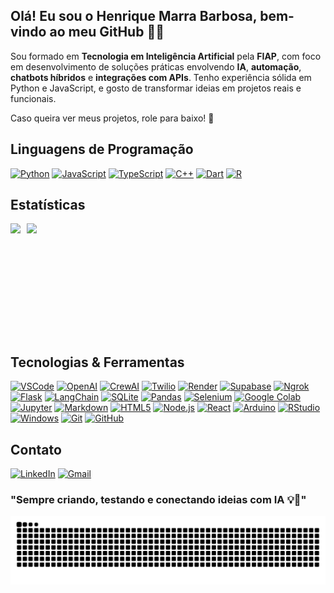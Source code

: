 ## Olá! Eu sou o Henrique Marra Barbosa, bem-vindo ao meu GitHub 👋😄

Sou formado em **Tecnologia em Inteligência Artificial** pela **FIAP**, com foco em desenvolvimento de soluções práticas envolvendo **IA**, **automação**, **chatbots híbridos** e **integrações com APIs**. Tenho experiência sólida em Python e JavaScript, e gosto de transformar ideias em projetos reais e funcionais.

Caso queira ver meus projetos, role para baixo! 🚀


## Linguagens de Programação

[![Python](https://skillicons.dev/icons?i=python)](https://www.python.org/)
[![JavaScript](https://skillicons.dev/icons?i=javascript)](https://developer.mozilla.org/en-US/docs/Web/JavaScript)
[![TypeScript](https://skillicons.dev/icons?i=typescript)](https://www.typescriptlang.org/)
[![C++](https://skillicons.dev/icons?i=cpp)](https://isocpp.org/)
[![Dart](https://skillicons.dev/icons?i=dart)](https://dart.dev/)
[![R](https://skillicons.dev/icons?i=r)](https://www.r-project.org/)


## Estatísticas

<div style="display: flex; gap: 10px; flex-wrap: wrap;">
    <img height="180" src="https://github-readme-stats.vercel.app/api?username=Marra-o-9&show_icons=true&theme=tokyonight&rank_icon=github" />
    <img height="180" src="https://github-readme-stats.vercel.app/api/top-langs/?username=Marra-o-9&layout=compact&langs_count=8&card_width=400&hide=EJS,jupyter%20notebook&theme=tokyonight" />
</div>


## Tecnologias & Ferramentas

[![VSCode](https://img.shields.io/badge/Visual_Studio_Code-0078D4?style=for-the-badge\&logo=visual%20studio%20code\&logoColor=white)](https://code.visualstudio.com/)
[![OpenAI](https://img.shields.io/badge/OpenAI-412991?style=for-the-badge\&logo=openai\&logoColor=white)](https://openai.com)
[![CrewAI](https://img.shields.io/badge/CrewAI-ff5a50?style=for-the-badge\&logo=crewai\&logoColor=white)](https://www.crewai.com/)
[![Twilio](https://img.shields.io/badge/Twilio-F22F46?style=for-the-badge\&logo=twilio\&logoColor=white)](https://www.twilio.com/)
[![Render](https://img.shields.io/badge/Render-141414?style=for-the-badge\&logo=render\&logoColor=white)](https://render.com/)
[![Supabase](https://shields.io/badge/supabase-3dcb8b?style=for-the-badge\&logo=supabase\&logoColor=white)](https://supabase.com/)
[![Ngrok](https://img.shields.io/badge/Ngrok-02238f?style=for-the-badge\&logo=Ngrok\&logoColor=white)](https://ngrok.com/)
[![Flask](https://img.shields.io/badge/Flask-000000?style=for-the-badge\&logo=flask\&logoColor=white)](https://flask.palletsprojects.com/)
[![LangChain](https://img.shields.io/badge/LangChain-1c3c3c?style=for-the-badge\&logo=langchain\&logoColor=white)](https://www.langchain.com/)
[![SQLite](https://img.shields.io/badge/SQLite-07405E?style=for-the-badge\&logo=sqlite\&logoColor=white)](https://www.sqlite.org/)
[![Pandas](https://img.shields.io/badge/Pandas-130654?style=for-the-badge\&logo=pandas\&logoColor=white)](https://pandas.pydata.org/)
[![Selenium](https://img.shields.io/badge/Selenium-43b02a?style=for-the-badge\&logo=Selenium\&logoColor=white)](https://www.selenium.dev/)
[![Google Colab](https://img.shields.io/badge/Google_Colab-F9AB00?style=for-the-badge\&logo=googlecolab\&logoColor=white)](https://colab.research.google.com/)
[![Jupyter](https://img.shields.io/badge/Jupyter-F37726?style=for-the-badge\&logo=jupyter\&logoColor=white)](https://jupyter.org/)
[![Markdown](https://img.shields.io/badge/Markdown-389ee7?style=for-the-badge\&logo=markdown\&logoColor=white)](https://www.markdownguide.org/)
[![HTML5](https://img.shields.io/badge/HTML5-E34F26?style=for-the-badge\&logo=html5\&logoColor=white)](https://developer.mozilla.org/en-US/docs/Web/HTML)
[![Node.js](https://img.shields.io/badge/Node.js-43853D?style=for-the-badge\&logo=node.js\&logoColor=white)](https://nodejs.org/)
[![React](https://img.shields.io/badge/React-58c4dc?style=for-the-badge\&logo=react\&logoColor=white)](https://react.dev/)
[![Arduino](https://img.shields.io/badge/Arduino-00878F?style=for-the-badge\&logo=arduino\&logoColor=white)](https://www.arduino.cc/)
[![RStudio](https://img.shields.io/badge/RStudio-75AADB?style=for-the-badge\&logo=r\&logoColor=white)](https://posit.co/download/rstudio-desktop/)
[![Windows](https://img.shields.io/badge/Windows-0078D6?style=for-the-badge\&logo=windows\&logoColor=white)](https://www.microsoft.com/windows/)
[![Git](https://img.shields.io/badge/Git-F05032?style=for-the-badge\&logo=git\&logoColor=white)](https://git-scm.com/)
[![GitHub](https://img.shields.io/badge/GitHub-181717?style=for-the-badge\&logo=github\&logoColor=white)](https://github.com/)


## Contato

[![LinkedIn](https://img.shields.io/badge/LinkedIn-0077B5?style=for-the-badge&logo=linkedin&logoColor=white)](https://www.linkedin.com/in/marra9/)
[![Gmail](https://img.shields.io/badge/Gmail-D14836?style=for-the-badge&logo=gmail&logoColor=white)](mailto:marrabarbosa9@gmail.com)

### "Sempre criando, testando e conectando ideias com IA 💡🤖"

<picture align="center">
  <source media="(prefers-color-scheme: dark)" srcset="https://raw.githubusercontent.com/Marra-o-9/Marra-o-9/output/github-contribution-grid-snake-dark.svg">
  <source media="(prefers-color-scheme: light)" srcset="https://raw.githubusercontent.com/Marra-o-9/Marra-o-9/output/github-contribution-grid-snake-dark.svg">
  <img align="center" alt="github contribution grid snake animation" src="https://raw.githubusercontent.com/Marra-o-9/Marra-o-9/output/github-contribution-grid-snake.svg">
</picture>
